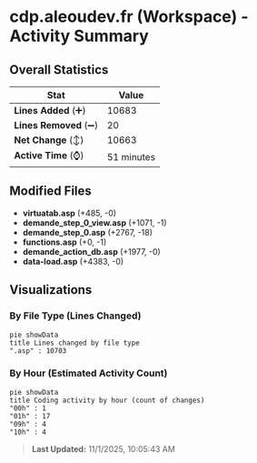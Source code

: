 # cdp.aleoudev.fr (Workspace) - Activity Summary 

## Overall Statistics

| Stat                   | Value                                                             |
| ---------------------- | ----------------------------------------------------------------- |
| **Lines Added** (➕)   | 10683                                          |
| **Lines Removed** (➖) | 20                                        |
| **Net Change** (↕)    | 10663                |
| **Active Time** (⌚)   | 51 minutes |


## Modified Files
- **virtuatab.asp** (+485, -0)
- **demande_step_0_view.asp** (+1071, -1)
- **demande_step_0.asp** (+2767, -18)
- **functions.asp** (+0, -1)
- **demande_action_db.asp** (+1977, -0)
- **data-load.asp** (+4383, -0)

## Visualizations

### By File Type (Lines Changed)

```mermaid
pie showData
title Lines changed by file type
".asp" : 10703
```

### By Hour (Estimated Activity Count)

```mermaid
pie showData
title Coding activity by hour (count of changes)
"00h" : 1
"01h" : 17
"09h" : 4
"10h" : 4
```


> **Last Updated:** 11/1/2025, 10:05:43 AM